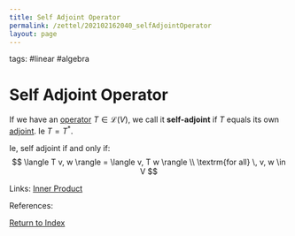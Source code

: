 ```yaml
---
title: Self Adjoint Operator
permalink: /zettel/202102162040_selfAdjointOperator
layout: page
---
```

tags: #linear #algebra

# Self Adjoint Operator

If we have an [operator](202102082104_operatorDefinition) $T \in \mathcal{L}(V)$, we call it **self-adjoint** 
if $T$ equals its own [adjoint](202102161843_adjointDefinition). Ie $T = T^*$.

Ie, self adjoint if and only if:
$$
\langle T v, w \rangle = \langle v, T w \rangle \\
\textrm{for all} \, v, w \in V
$$

Links: [Inner Product](202102141654_innerProductDefinition) 

References: 

[Return to Index](index)